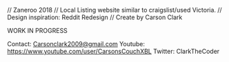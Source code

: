 // Zaneroo 2018
// Local Listing website similar to craigslist/used Victoria.
// Design inspiration: Reddit Redesign
// Create by Carson Clark

WORK IN PROGRESS

Contact: Carsonclark2009@gmail.com
Youtube: https://www.youtube.com/user/CarsonsCouchXBL
Twitter: ClarkTheCoder
